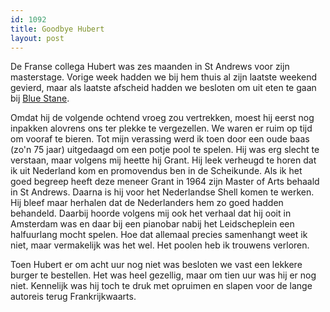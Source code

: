 ```yaml
---
id: 1092
title: Goodbye Hubert
layout: post
---
```

De Franse collega Hubert was zes maanden in St Andrews voor zijn masterstage. Vorige week hadden we bij hem thuis al zijn laatste weekend gevierd, maar als laatste afscheid hadden we besloten om uit eten te gaan bij [Blue Stane][1].

Omdat hij de volgende ochtend vroeg zou vertrekken, moest hij eerst nog inpakken alovrens ons ter plekke te vergezellen. We waren er ruim op tijd om vooraf te bieren. Tot mijn verassing werd ik toen door een oude baas (zo'n 75 jaar) uitgedaagd om een potje pool te spelen. Hij was erg slecht te verstaan, maar volgens mij heette hij Grant. Hij leek verheugd te horen dat ik uit Nederland kom en promovendus ben in de Scheikunde. Als ik het goed begreep heeft deze meneer Grant in 1964 zijn Master of Arts behaald in St Andrews. Daarna is hij voor het Nederlandse Shell komen te werken. Hij bleef maar herhalen dat de Nederlanders hem zo goed hadden behandeld. Daarbij hoorde volgens mij ook het verhaal dat hij ooit in Amsterdam was en daar bij een pianobar nabij het Leidscheplein een halfuurlang mocht spelen. Hoe dat allemaal precies samenhangt weet ik niet, maar vermakelijk was het wel. Het poolen heb ik trouwens verloren.

Toen Hubert er om acht uur nog niet was besloten we vast een lekkere burger te bestellen. Het was heel gezellig, maar om tien uur was hij er nog niet. Kennelijk was hij toch te druk met opruimen en slapen voor de lange autoreis terug Frankrijkwaarts.

 [1]: http://www.bluestane-standrews.co.uk/ "Blue Stane"